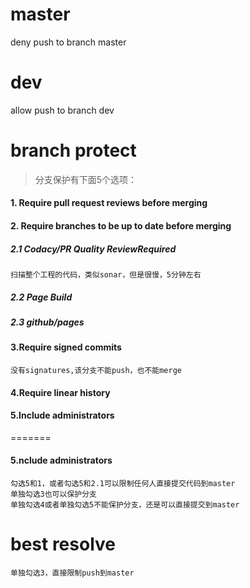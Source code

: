 # master
deny push to branch master

# dev
allow push to branch dev

# branch protect
> 分支保护有下面5个选项：
#### 1. Require pull request reviews before merging

#### 2. Require branches to be up to date before merging
##### 2.1 Codacy/PR Quality ReviewRequired
```
扫描整个工程的代码，类似sonar，但是很慢，5分钟左右
```
##### 2.2 Page Build
##### 2.3 github/pages
 
#### 3.Require signed commits
```
没有signatures,该分支不能push，也不能merge
```

#### 4.Require linear history

#### 5.Include administrators
=======
#### 5.nclude administrators
```
勾选5和1，或者勾选5和2.1可以限制任何人直接提交代码到master
单独勾选3也可以保护分支
单独勾选4或者单独勾选5不能保护分支，还是可以直接提交到master
```

# best resolve
```
单独勾选3，直接限制push到master
```